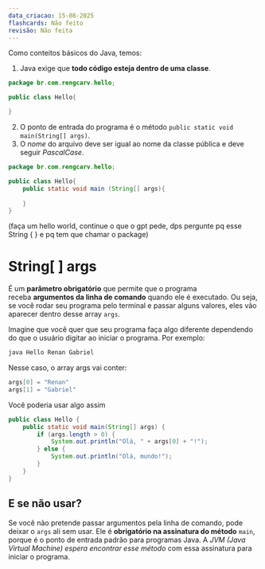 ```yaml
---
data_criacao: 15-08-2025
flashcards: Não feito
revisão: Não feita
---
```

Como conteitos básicos do Java, temos:

1.  Java exige que **todo código esteja dentro de uma classe**.
```Java
package br.com.rengcarv.hello;

public class Hello{

}
```

2. O ponto de entrada do programa é o método `public static void main(String[] args)`.
3. O *nome* do arquivo deve ser igual ao nome da classe pública e deve seguir *PascalCase*.
```Java
package br.com.rengcarv.hello;

public class Hello{
	public static void main (String[] args){
	
	}
}
```

(faça um hello world, continue o que o gpt pede, dps pergunte pq esse String { }  e pq tem que chamar o package)

# String[ ] args
É um **parâmetro obrigatório** que permite que o programa receba **argumentos da linha de comando** quando ele é executado. Ou seja, se você rodar seu programa pelo terminal e passar alguns valores, eles vão aparecer dentro desse array `args`.

Imagine que você quer que seu programa faça algo diferente dependendo do que o usuário digitar ao iniciar o programa. Por exemplo:
```Java
java Hello Renan Gabriel
```

Nesse caso, o array args vai conter:
```Java
args[0] = "Renan"
args[1] = "Gabriel"
```

Você poderia usar algo assim
```Java
public class Hello {
    public static void main(String[] args) {
        if (args.length > 0) {
            System.out.println("Olá, " + args[0] + "!");
        } else {
            System.out.println("Olá, mundo!");
        }
    }
}
```

## E se não usar?
Se você não pretende passar argumentos pela linha de comando, pode deixar o `args` ali sem usar. Ele é **obrigatório na assinatura do método** `main`, porque é o ponto de entrada padrão para programas Java. A *JVM (Java Virtual Machine) espera encontrar esse método* com essa assinatura para iniciar o programa.
